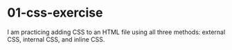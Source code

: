 # 01-css-exercise
I am practicing adding CSS to an HTML file using all three methods: external CSS, internal CSS, and inline CSS.
